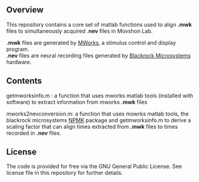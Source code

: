 **Overview**
---
This repository contains a core set of matlab functions used to align **.mwk** files to simultaneously acquired .**nev** files in Movshon Lab.

**.mwk** files are generated by [MWorks](https://mworks.github.io/), a stimulus control and display program.   
**.nev** files are neural recording files generated by [Blackrock Microsystems](http://blackrockmicro.com/) hardware.

**Contents**
---
getmworksinfo.m : a function that uses mworks matlab tools (installed with software) to extract information from mworks **.mwk** files  

mworks2nevconversion.m: a function that uses mowrks matlab tools, the blackrock microsystems [NPMK](https://github.com/BlackrockMicrosystems/NPMK/tree/master/NPMK) package and getmworksinfo.m to derive a scaling factor that can align times extracted from **.mwk** files to times recorded in **.nev** files.

**License**
---
The code is provided for free via the GNU General Public License. See license file in this repository for further details.
